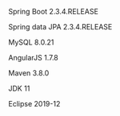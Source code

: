 Spring Boot 2.3.4.RELEASE

Spring data JPA 2.3.4.RELEASE 

MySQL 8.0.21 

AngularJS 1.7.8

Maven 3.8.0

JDK 11

Eclipse 2019-12
